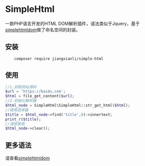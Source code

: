 # SimpleHtml
一款PHP语言开发的HTML DOM解析插件，语法类似于Jquery，基于[simplehtmldom](http://simplehtmldom.sourceforge.net/)做了命名空间的封装。
## 安装
```
    composer require jiangxianli/simple-html
```
## 使用
```php
//1.抓取网站源码
$url = 'https://baidu.com';
$html = file_get_content($url);
//2.初始化解析器
$html_node = SimpleHtml\SimpleHtml::str_get_html($html);
//使用选择器
$title = $html_node->find('title',0)->innertext;
print_r($title);
//清除使用
$html_node->clear();
```

## 更多语法
请查看[simplehtmldom](http://simplehtmldom.sourceforge.net/)